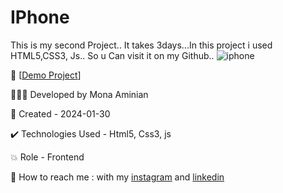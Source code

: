 # IPhone
 This is my second Project.. It takes 3days...In this project i used HTML5,CSS3, Js.. So u Can visit it on my Github..
 ![iphone](https://github.com/Moniia/IPhone/assets/155805252/bbb54457-3aab-4c69-ac56-b9635b8bb975)


🔗 [[Demo Project](https://moniia.github.io/Lottory-Form/)]

👩🏻‍💻 Developed by Mona Aminian

📆 Created - 2024-01-30

✔️ Technologies Used - Html5, Css3, js

💥 Role - Frontend

📲 How to reach me : with my [instagram](https://www.instagram.com/mona.aminian.web) and [linkedin](https://www.linkedin.com/in/mona-aminian-119427169)
